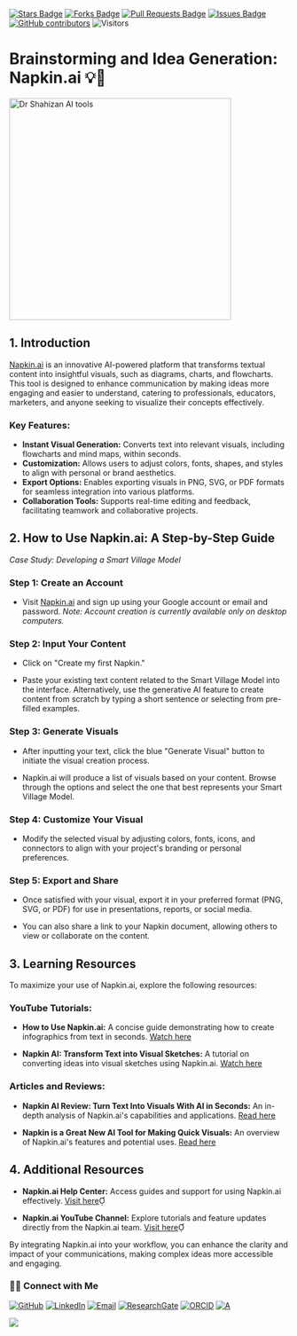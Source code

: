 <a href="https://github.com/drshahizan/short-course/stargazers"><img src="https://img.shields.io/github/stars/drshahizan/short-course" alt="Stars Badge"/></a>
<a href="https://github.com/drshahizan/short-course/network/members"><img src="https://img.shields.io/github/forks/drshahizan/short-course" alt="Forks Badge"/></a>
<a href="https://github.com/drshahizan/short-course/pulls"><img src="https://img.shields.io/github/issues-pr/drshahizan/short-course" alt="Pull Requests Badge"/></a>
<a href="https://github.com/drshahizan/short-course"><img src="https://img.shields.io/github/issues/drshahizan/short-course" alt="Issues Badge"/></a>
<a href="https://github.com/drshahizan/short-course/graphs/contributors"><img alt="GitHub contributors" src="https://img.shields.io/github/contributors/drshahizan/short-course?color=2b9348"></a>
![Visitors](https://api.visitorbadge.io/api/visitors?path=https%3A%2F%2Fgithub.com%2Fdrshahizan%2Fshort-course&labelColor=%23d9e3f0&countColor=%23697689&style=flat)

# Brainstorming and Idea Generation: Napkin.ai 💡🧠

<a href="https://github.com/drshahizan/short-course/blob/main/workshop/25AIwriting">
 <img src="https://media.licdn.com/dms/image/v2/D5612AQFBvTor41J2lA/article-cover_image-shrink_720_1280/article-cover_image-shrink_720_1280/0/1723640194766?e=2147483647&v=beta&t=_izYle446qcCazpub-2ZhK_6_jWdztZq9F12G51hK2c" alt="Dr Shahizan AI tools"  height="400">
</a>

## 1. Introduction

[Napkin.ai](https://napkin.ai) is an innovative AI-powered platform that transforms textual content into insightful visuals, such as diagrams, charts, and flowcharts. This tool is designed to enhance communication by making ideas more engaging and easier to understand, catering to professionals, educators, marketers, and anyone seeking to visualize their concepts effectively.

### Key Features:

- **Instant Visual Generation:** Converts text into relevant visuals, including flowcharts and mind maps, within seconds. 
- **Customization:** Allows users to adjust colors, fonts, shapes, and styles to align with personal or brand aesthetics. 
- **Export Options:** Enables exporting visuals in PNG, SVG, or PDF formats for seamless integration into various platforms. 
- **Collaboration Tools:** Supports real-time editing and feedback, facilitating teamwork and collaborative projects. 


## 2. How to Use Napkin.ai: A Step-by-Step Guide

*Case Study: Developing a Smart Village Model*

### **Step 1: Create an Account**

- Visit [Napkin.ai](https://napkin.ai) and sign up using your Google account or email and password. 
*Note: Account creation is currently available only on desktop computers.*

### **Step 2: Input Your Content**

- Click on "Create my first Napkin."

- Paste your existing text content related to the Smart Village Model into the interface. Alternatively, use the generative AI feature to create content from scratch by typing a short sentence or selecting from pre-filled examples. 

### **Step 3: Generate Visuals**

- After inputting your text, click the blue "Generate Visual" button to initiate the visual creation process.

- Napkin.ai will produce a list of visuals based on your content. Browse through the options and select the one that best represents your Smart Village Model. 

### **Step 4: Customize Your Visual**

- Modify the selected visual by adjusting colors, fonts, icons, and connectors to align with your project's branding or personal preferences. 

### **Step 5: Export and Share**

- Once satisfied with your visual, export it in your preferred format (PNG, SVG, or PDF) for use in presentations, reports, or social media. 

- You can also share a link to your Napkin document, allowing others to view or collaborate on the content. 


## 3. Learning Resources

To maximize your use of Napkin.ai, explore the following resources:

### **YouTube Tutorials:**

- **How to Use Napkin.ai:** A concise guide demonstrating how to create infographics from text in seconds. [Watch here](https://www.youtube.com/watch?v=CHmNQJ3jSOs)

- **Napkin AI: Transform Text into Visual Sketches:** A tutorial on converting ideas into visual sketches using Napkin.ai. [Watch here](https://www.youtube.com/watch?v=J4is1pMA3OU)

### **Articles and Reviews:**

- **Napkin AI Review: Turn Text Into Visuals With AI in Seconds:** An in-depth analysis of Napkin.ai's capabilities and applications. [Read here](https://freshvanroot.com/blog/text-to-visuals-ai-napkin/)

- **Napkin is a Great New AI Tool for Making Quick Visuals:** An overview of Napkin.ai's features and potential uses. [Read here](https://www.fastcompany.com/91178294/napkin-is-a-great-new-ai-tool-for-making-quick-visuals)



## 4. Additional Resources

- **Napkin.ai Help Center:** Access guides and support for using Napkin.ai effectively. [Visit here](https://help.napkin.ai/en/collections/3741376-getting-started)

- **Napkin.ai YouTube Channel:** Explore tutorials and feature updates directly from the Napkin.ai team. [Visit here](https://www.youtube.com/@napkin_ai)

By integrating Napkin.ai into your workflow, you can enhance the clarity and impact of your communications, making complex ideas more accessible and engaging.
 


### 🙌🏻 Connect with Me
<p align="left">
    <a href="https://github.com/drshahizan" target="_blank"><img alt="GitHub" src="https://img.shields.io/badge/-@drshahizan-181717?style=flat-square&logo=GitHub&logoColor=white"></a>
    <a href="https://www.linkedin.com/in/drshahizan" target="_blank"><img alt="LinkedIn" src="https://img.shields.io/badge/-drshahizan-blue?style=flat-square&logo=Linkedin&logoColor=white&link=https://www.linkedin.com/in/drshahizan/"></a>
    <a href="mailto:shahizan@utm.my" target="_blank"><img alt="Email" src="https://img.shields.io/badge/-shahizan@utm.my-c14438?style=flat-square&logo=Gmail&logoColor=white&link=mailto:shahizan@utm.my.com"></a>
    <a href="https://www.researchgate.net/profile/Mohd-Othman-28" target="_blank"><img alt="ResearchGate" src="https://img.shields.io/badge/-ResearchGate-00CCBB?style=flat-square&logo=ResearchGate&logoColor=white"></a>
    <a href="https://orcid.org/0000-0003-4261-1873" target="_blank"><img alt="ORCID" src="https://img.shields.io/badge/-ORCID-A6CE39?style=flat-square&logo=ORCID&logoColor=white"></a> 
 <a href="https://visitorbadge.io/status?path=https%3A%2F%2Fgithub.com%2Fdrshahizan" target="_blank"><img alt="A" src="https://api.visitorbadge.io/api/visitors?path=https%3A%2F%2Fgithub.com%2Fdrshahizan&labelColor=%23697689&countColor=%23555555&style=plastic"></a>
 
![](https://hit.yhype.me/github/profile?user_id=81284918)
</p>
